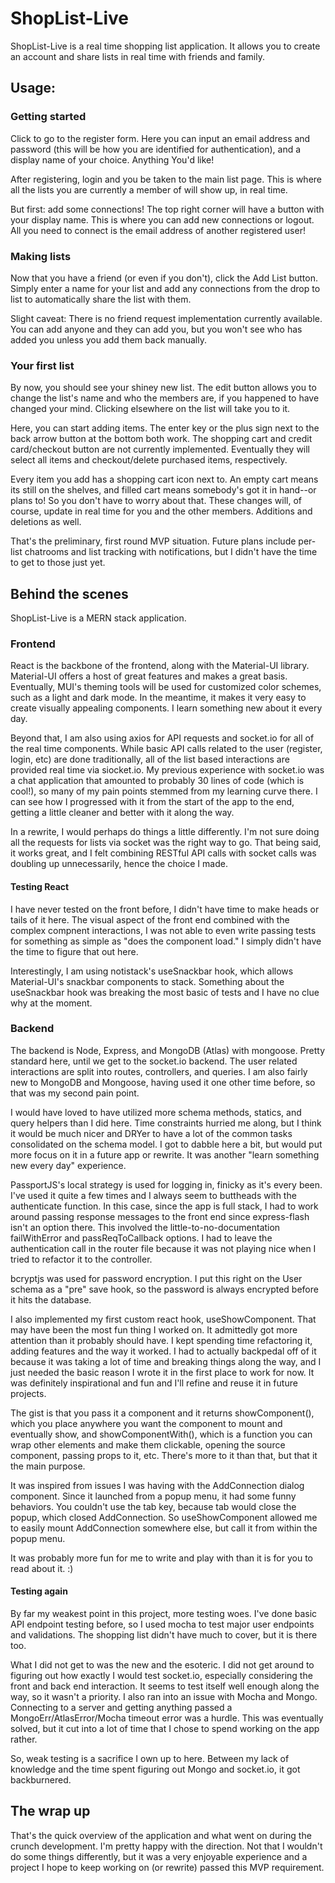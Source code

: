 # ShopList-Live

ShopList-Live is a real time shopping list application. It allows you to create an account and share lists in real time with friends and family.

## Usage:

### Getting started

Click to go to the register form. Here you can input an email address and password (this will be how you are identified for authentication), and a display name of your choice. Anything You'd like!

After registering, login and you be taken to the main list page. This is where all the lists you are currently a member of will show up, in real time.

But first: add some connections! The top right corner will have a button with your display name. This is where you can add new connections or logout. All you need to connect is the email address of another registered user!

### Making lists

Now that you have a friend (or even if you don't), click the Add List button. Simply enter a name for your list and add any connections from the drop to list to automatically share the list with them.

Slight caveat: There is no friend request implementation currently available. You can add anyone and they can add you, but you won't see who has added you unless you add them back manually.

### Your first list

By now, you should see your shiney new list. The edit button allows you to change the list's name and who the members are, if you happened to have changed your mind. Clicking elsewhere on the list will take you to it.

Here, you can start adding items. The enter key or the plus sign next to the back arrow button at the bottom both work. The shopping cart and credit card/checkout button are not currently implemented. Eventually they will select all items and checkout/delete purchased items, respectively.

Every item you add has a shopping cart icon next to. An empty cart means its still on the shelves, and filled cart means somebody's got it in hand--or plans to! So you don't have to worry about that. These changes will, of course, update in real time for you and the other members. Additions and deletions as well.

That's the preliminary, first round MVP situation. Future plans include per-list chatrooms and list tracking with notifications, but I didn't have the time to get to those just yet.

## Behind the scenes

ShopList-Live is a MERN stack application.

### Frontend

React is the backbone of the frontend, along with the Material-UI library. Material-UI offers a host of great features and makes a great basis. Eventually, MUI's theming tools will be used for customized color schemes, such as a light and dark mode. In the meantime, it makes it very easy to create visually appealing components. I learn something new about it every day.

Beyond that, I am also using axios for API requests and socket.io for all of the real time components. While basic API calls related to the user (register, login, etc) are done traditionally, all of the list based interactions are provided real time via siocket.io. My previous experience with socket.io was a chat application that amounted to probably 30 lines of code (which is cool!), so many of my pain points stemmed from my learning curve there. I can see how I progressed with it from the start of the app to the end, getting a little cleaner and better with it along the way.

In a rewrite, I would perhaps do things a little differently. I'm not sure doing all the requests for lists via socket was the right way to go. That being said, it works great, and I felt combining RESTful API calls with socket calls was doubling up unnecessarily, hence the choice I made.

#### Testing React

I have never tested on the front before, I didn't have time to make heads or tails of it here. The visual aspect of the front end combined with the complex compnent interactions, I was not able to even write passing tests for something as simple as "does the component load." I simply didn't have the time to figure that out here.

Interestingly, I am using notistack's useSnackbar hook, which allows Material-UI's snackbar components to stack. Something about the useSnackbar hook was breaking the most basic of tests and I have no clue why at the moment.

### Backend

The backend is Node, Express, and MongoDB (Atlas) with mongoose. Pretty standard here, until we get to the socket.io backend. The user related interactions are split into routes, controllers, and queries. I am also fairly new to MongoDB and Mongoose, having used it one other time before, so that was my second pain point.

I would have loved to have utilized more schema methods, statics, and query helpers than I did here. Time constraints hurried me along, but I think it would be much nicer and DRYer to have a lot of the common tasks consolidated on the schema model. I got to dabble here a bit, but would put more focus on it in a future app or rewrite. It was another "learn something new every day" experience.

PassportJS's local strategy is used for logging in, finicky as it's every been. I've used it quite a few times and I always seem to buttheads with the authenticate function. In this case, since the app is full stack, I had to work around passing response messages to the front end since express-flash isn't an option there. This involved the little-to-no-documentation failWithError and passReqToCallback options. I had to leave the authentication call in the router file because it was not playing nice when I tried to refactor it to the controller.

bcryptjs was used for password encryption. I put this right on the User schema as a "pre" save hook, so the password is always encrypted before it hits the database.

I also implemented my first custom react hook, useShowComponent. That may have been the most fun thing I worked on. It admittedly got more attention than it probably should have. I kept spending time refactoring it, adding features and the way it worked. I had to actually backpedal off of it because it was taking a lot of time and breaking things along the way, and I just needed the basic reason I wrote it in the first place to work for now. It was definitely inspirational and fun and I'll refine and reuse it in future projects.

The gist is that you pass it a component and it returns showComponent(), which you place anywhere you want the component to mount and eventually show, and showComponentWith(), which is a function you can wrap other elements and make them clickable, opening the source component, passing props to it, etc. There's more to it than that, but that it the main purpose.

It was inspired from issues I was having with the AddConnection dialog component. Since it launched from a popup menu, it had some funny behaviors. You couldn't use the tab key, because tab would close the popup, which closed AddConnection. So useShowComponent allowed me to easily mount AddConnection somewhere else, but call it from within the popup menu.

It was probably more fun for me to write and play with than it is for you to read about it. :)

#### Testing again

By far my weakest point in this project, more testing woes. I've done basic API endpoint testing before, so I used mocha to test major user endpoints and validations. The shopping list didn't have much to cover, but it is there too.

What I did not get to was the new and the esoteric. I did not get around to figuring out how exactly I would test socket.io, especially considering the front and back end interaction. It seems to test itself well enough along the way, so it wasn't a priority. I also ran into an issue with Mocha and Mongo. Connecting to a server and getting anything passed a MongoErr/AtlasError/Mocha timeout error was a hurdle. This was eventually solved, but it cut into a lot of time that I chose to spend working on the app rather.

So, weak testing is a sacrifice I own up to here. Between my lack of knowledge and the time spent figuring out Mongo and socket.io, it got backburnered.

## The wrap up

That's the quick overview of the application and what went on during the crunch development. I'm pretty happy with the direction. Not that I wouldn't do some things differently, but it was a very enjoyable experience and a project I hope to keep working on (or rewrite) passed this MVP requirement.
